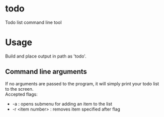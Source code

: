 # todo
Todo list command line tool

# Usage
Build and place output in path as 'todo'.

## Command line arguments
If no arguments are passed to the program, it will simply print your todo list to the screen.  
Accepted flags:
* -a : opens submenu for adding an item to the list
* -r \<item number\> : removes item specified after flag
